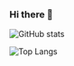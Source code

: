 ### Hi there 👋

![GitHub stats](https://github-readme-stats.vercel.app/api?username=tora223&theme=vue-dark&show_icons=true&count_private=True)

![Top Langs](https://github-readme-stats-clone-9wtm.vercel.app/api/top-langs/?username=tora223&theme=vue-dark&count_private=True)

<!--
**tora223/tora223** is a ✨ _special_ ✨ repository because its `README.md` (this file) appears on your GitHub profile.

Here are some ideas to get you started:

- 🔭 I’m currently working on ...
- 🌱 I’m currently learning ...
- 👯 I’m looking to collaborate on ...
- 🤔 I’m looking for help with ...
- 💬 Ask me about ...
- 📫 How to reach me: ...
- 😄 Pronouns: ...
- ⚡ Fun fact: ...
-->
